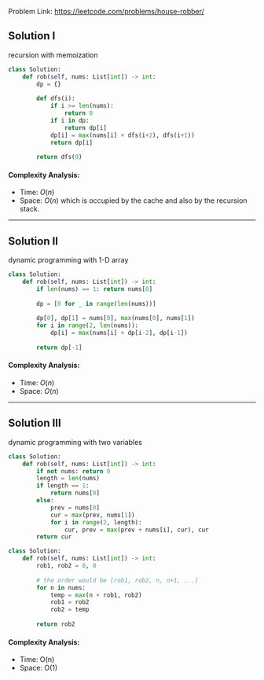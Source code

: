 Problem Link: https://leetcode.com/problems/house-robber/

## Solution I
recursion with memoization

```python
class Solution:
    def rob(self, nums: List[int]) -> int:
        dp = {}
        
        def dfs(i):
            if i >= len(nums):
                return 0
            if i in dp:
                return dp[i]
            dp[i] = max(nums[i] + dfs(i+2), dfs(i+1))
            return dp[i]
        
        return dfs(0)
```

#### Complexity Analysis:
- Time: $O(n)$
- Space: $O(n)$ which is occupied by the cache and also by the recursion stack.

---

## Solution II
dynamic programming with 1-D array

```python
class Solution:
    def rob(self, nums: List[int]) -> int:
        if len(nums) == 1: return nums[0]
        
        dp = [0 for _ in range(len(nums))]
        
        dp[0], dp[1] = nums[0], max(nums[0], nums[1])
        for i in range(2, len(nums)):
            dp[i] = max(nums[i] + dp[i-2], dp[i-1])
        
        return dp[-1]
```

#### Complexity Analysis:
- Time: $O(n)$
- Space: $O(n)$

---

## Solution III
dynamic programming with two variables

```python
class Solution:
    def rob(self, nums: List[int]) -> int:
        if not nums: return 0
        length = len(nums)
        if length == 1:
            return nums[0]
        else:
            prev = nums[0]
            cur = max(prev, nums[1])
            for i in range(2, length):
                cur, prev = max(prev + nums[i], cur), cur
        return cur

class Solution:
    def rob(self, nums: List[int]) -> int:
        rob1, rob2 = 0, 0
        
        # the order would be [rob1, rob2, n, n+1, ...]
        for n in nums:
            temp = max(n + rob1, rob2)
            rob1 = rob2
            rob2 = temp
        
        return rob2
```

#### Complexity Analysis:
- Time: O(n)
- Space: O(1)